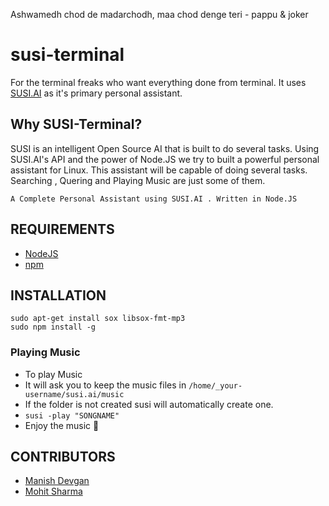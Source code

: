 
Ashwamedh chod de madarchodh, maa chod denge teri
                                        - pappu & joker

# susi-terminal

For the terminal freaks who want everything done from terminal.
It uses [SUSI.AI](https://susi.ai/) as it's primary personal assistant.

## Why SUSI-Terminal?

SUSI is an intelligent Open Source AI that is built to do several tasks.
Using SUSI.AI's API and the power of Node.JS we try to built a powerful 
personal assistant for Linux. This assistant will be capable of doing several 
tasks. Searching , Quering and Playing Music are just some of them.

`A Complete Personal Assistant using SUSI.AI . Written in Node.JS`

## REQUIREMENTS

- [NodeJS](https://nodejs.org/en/)
- [npm](https://www.npmjs.com)

## INSTALLATION

```
sudo apt-get install sox libsox-fmt-mp3    
sudo npm install -g
```

### Playing Music

- To play Music 
- It will ask you to keep the music files in `/home/_your-username/susi.ai/music`
- If the folder is not created susi will automatically create one.
- `susi -play "SONGNAME"`
- Enjoy the music :musical_note:

## CONTRIBUTORS

- [Manish Devgan](https://github.com/gabru-md)    
- [Mohit Sharma](https://github.com/ms10398)
